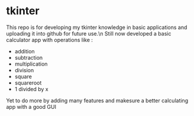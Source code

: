 # tkinter
This repo is for developing my tkinter knowledge in basic applications and uploading it into github for future use.\n
Still now developed a basic calculator app with operations like :
* addition 
* subtraction
* multiplication
* division
* square
* squareroot
* 1 divided by x

Yet to do more by adding many features and makesure a better calculating app with a good GUI
